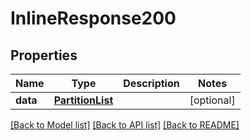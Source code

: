 # InlineResponse200

## Properties
Name | Type | Description | Notes
------------ | ------------- | ------------- | -------------
**data** | [**PartitionList**](PartitionList.md) |  | [optional] 

[[Back to Model list]](../README.md#documentation-for-models) [[Back to API list]](../README.md#documentation-for-api-endpoints) [[Back to README]](../README.md)

